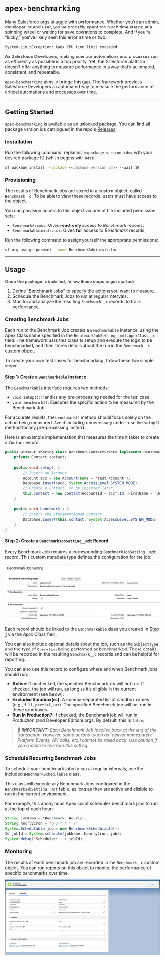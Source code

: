 # `apex-benchmarking`

Many Salesforce orgs struggle with performance. Whether you’re an admin, developer, or end user, you’ve probably spent too much time staring at a spinning wheel or waiting for save operations to complete. And if you’re “lucky,” you’ve likely seen this error a time or two:

```sh
System.LimitException: Apex CPU time limit exceeded
```

As Salesforce Developers, making sure our automations and processes run as efficiently as possible is a top priority. Yet, the Salesforce platform doesn't offer anything to measure performance in a way that’s automated, consistent, and repeatable.

`apex-benchmarking` aims to bridge this gap. The framework provides Salesforce Developers an automated way to measure the performance of critical automations and processes over time.

---

## Getting Started

`apex-benchmarking` is available as an unlocked package. You can find all package version ids catalogued in the repo's [Releases](https://github.com/jasonsiders/apex-benchmarking/releases/).

### Installation

Run the following command, replacing `<<package_version_id>>` with your desired package ID (which begins with `04t`):

```sh
sf package install --package <<package_version_id>> --wait 10
```

### Provisioning

The results of Benchmark jobs are stored in a custom object, called `Benchmark__c`. To be able to view these records, users must have access to the object.

You can provision access to this object via one of the included permission sets:

- `BenchmarkAccess`: Gives **read-only** access to _Benchmark_ records.
- `BenchmarkAdministrator`: Gives **full** access to _Benchmark_ records.

Run the following command to assign yourself the appropriate permissions:

```sh
sf org assign permset --name BenchmarkAdministrator
```

---

## Usage

Once the package is installed, follow these steps to get started:

1. Define "Benchmark Jobs" to specify the actions you want to measure.
2. Schedule the Benchmark Jobs to run at regular intervals.
3. Monitor and analyze the resulting `Benchmark__c` records to track performance.

### Creating Benchmark Jobs

Each run of the Benchmark Job creates a `Benchmarkable` instance, using the Apex Class name specified in the `BenchmarkJobSetting__mdt.ApexClass__c` field. The framework uses this class to setup and execute the logic to be benchmarked, and then stores details about the run in the `Benchmark__c` custom object.

To create your own test cases for benchmarking, follow these two simple steps:

#### Step 1: Create a `Benchmarkable` Instance

The `Benchmarkable` interface requires two methods:

- `void setup()`: Handles any pre-processing needed for the test case.
- `void benchmark()`: Executes the specific action to be measured by the Benchmark Job.

For accurate results, the `benchmark()` method should focus solely on the action being measured. Avoid including unnecessary code—use the `setup()` method for any pre-processing instead.

Here is an example implementation that measures the time it takes to create a `Contact` record.

```java
public without sharing class BenchmarkContactCreate implements Benchmarkable {
	private Contact contact;

	public void setup() {
		// Insert an Account
		Account acc = new Account(Name = 'Test Account');
		Database.insert(acc, System.AccessLevel.SYSTEM_MODE);
        // Create a Contact, to be inserted later...
		this.contact = new Contact(AccountId = acc?.Id, FirstName = 'John', LastName = 'Doe');
	}

	public void benchmark() {
		// Insert the aforementioned Contact
		Database.insert(this.contact, System.AccessLevel.SYSTEM_MODE);
	}
}
```

#### Step 2: Create a `BenchmarkJobSetting__mdt` Record

Every Benchmark Job requires a corresponding `BenchmarkJobSetting__mdt` record. This custom metadata type defines the configuration for the job:

![A sample BenchmarkJobSetting__mdt record](media/benchmark_job_settings.png)

Each record should be linked to the `Benchmarkable` class you created in [Step 1](#step-1-create-a-benchmarkable-instance) via the _Apex Class_ field.

You can also include optional details about the job, such as the `SObjectType` and the type of `Operation` being performed or benchmarked. These details will be recorded in the resulting `Benchmark__c` records and can be helpful for reporting.

You can also use this record to configure where and when Benchmark jobs should run:

- **Active:** If unchecked, the specified Benchmark job will not run. If checked, the job will run, as long as it’s eligible in the current environment (see below).
- **Excluded Sandbox(es):** A comma-separated list of sandbox names (e.g., `full`, `partial`, `uat`). The specified Benchmark job will not run in these sandboxes.
- **Run In Production?:** If checked, the Benchmark job will run in Production (and Developer Edition) orgs. By default, this is `false`.

> _:rotating_light: **IMPORTANT**: Each Benchmark Job is rolled back at the end of the transaction. However, some actions (such as "deliver immediately" Platform Events, API calls, etc.) cannot be rolled back. Use caution if you choose to override this setting._

### Schedule Recurring Benchmark Jobs

To schedule your benchmark jobs to run at regular intervals, use the included `BenchmarkSchedulable` class.

This class will execute any Benchmark Jobs configured in the `BenchmarkJobSetting__mdt` table, as long as they are active and eligible to run in the current environment.

For example, this anonymous Apex script schedules benchmark jobs to run at the top of each hour:

```java
String jobName = 'Benchmark: Hourly';
String hourlyCron = '0 0 * * * ?';
System.Schedulable job = new BenchmarkSchedulable();
Id jobId = System.schedule(jobName, hourlyCron, job);
System.debug('Scheduled: ' + jobId);
```

### Monitoring

The results of each benchmark job are recorded in the `Benchmark__c` custom object. You can run reports on this object to monitor the performance of specific benchmarks over time.

![An example of a Benchmark record](media/benchmark_record.png)
